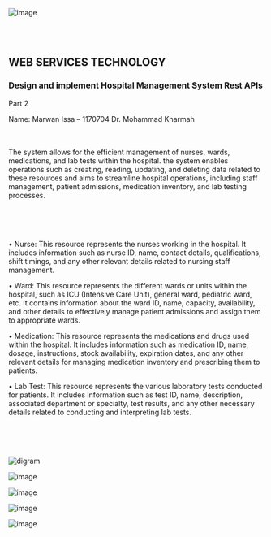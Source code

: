 ![image](https://github.com/marwanabsi/Marwan1170704/assets/38217623/35aa6047-c4b3-4017-a690-6296414db464)

<br>
<br>

<h2>WEB SERVICES TECHNOLOGY</h2>

<h3>Design and implement Hospital Management System Rest APIs</h3>
Part 2

Name: Marwan Issa – 1170704
Dr. Mohammad Kharmah
<br>
<br>
<br>


The system allows for the efficient management of nurses, wards, medications, and lab tests within the hospital. 
the system enables operations such as creating, reading, updating, and deleting data related to these resources and aims to streamline hospital operations, including staff management, patient admissions, medication inventory, and lab testing processes.

<br>
<br>
<br>

•	Nurse: This resource represents the nurses working in the hospital. It includes information such as nurse ID, name, contact details, qualifications, shift timings, and any other relevant details related to nursing staff management. 

•	Ward: This resource represents the different wards or units within the hospital, such as ICU (Intensive Care Unit), general ward, pediatric ward, etc. It contains information about the ward ID, name, capacity, availability, and other details to effectively manage patient admissions and assign them to appropriate wards. 

•	Medication: This resource represents the medications and drugs used within the hospital. It includes information such as medication ID, name, dosage, instructions, stock availability, expiration dates, and any other relevant details for managing medication inventory and prescribing them to patients. 

•	Lab Test: This resource represents the various laboratory tests conducted for patients. It includes information such as test ID, name, description, associated department or specialty, test results, and any other necessary details related to conducting and interpreting lab tests.

<br>
<br>
<br>


![digram](https://github.com/marwanabsi/Marwan1170704/assets/38217623/74c66370-908b-4795-9678-a5050fac1480)


![image](https://github.com/marwanabsi/Marwan1170704/assets/38217623/54301207-3243-4335-ba55-a90ec7059bd8)


![image](https://github.com/marwanabsi/Marwan1170704/assets/38217623/8c9f8f1f-c909-470a-8bae-4ee9e36b5157)


![image](https://github.com/marwanabsi/Marwan1170704/assets/38217623/552cbba8-5547-4efb-846a-72ecdebdff40)


![image](https://github.com/marwanabsi/Marwan1170704/assets/38217623/cdd61de2-56fd-4a7b-af6b-0134a9bd5b77)



